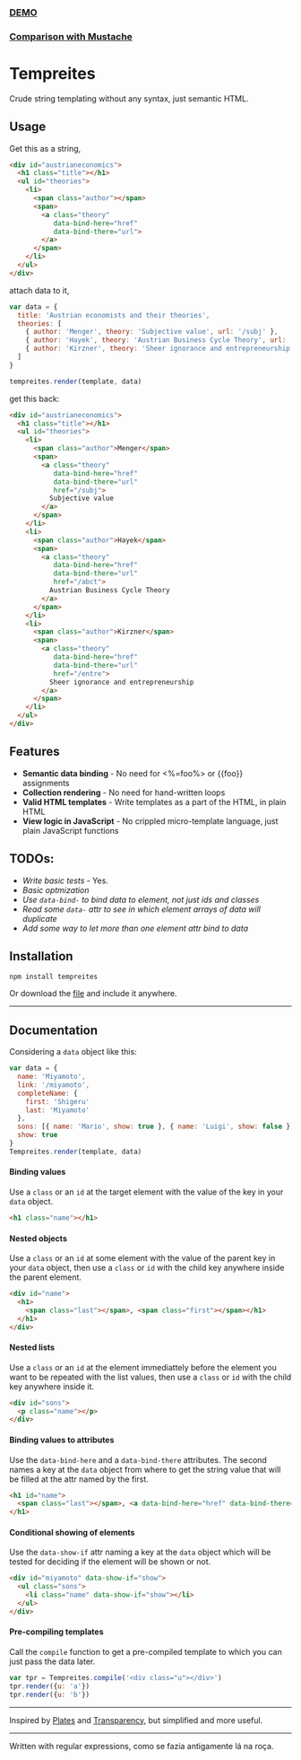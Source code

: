 ### [DEMO](http://jsfiddle.net/fiatjaf/mSEZ6/)
### [Comparison with Mustache](http://jsperf.com/tempreites-vs-mustache/3)

# Tempreites

Crude string templating without any syntax, just semantic HTML.

## Usage

Get this as a string, 

```html
<div id="austrianeconomics">
  <h1 class="title"></h1>
  <ul id="theories">
    <li>
      <span class="author"></span>
      <span>
        <a class="theory" 
           data-bind-here="href"
           data-bind-there="url">
        </a>
      </span>
    </li>
  </ul>
</div>
```

attach data to it,

```javascript
var data = {
  title: 'Austrian economists and their theories',
  theories: [
    { author: 'Menger', theory: 'Subjective value', url: '/subj' },
    { author: 'Hayek', theory: 'Austrian Business Cycle Theory', url: '/abct' },
    { author: 'Kirzner', theory: 'Sheer ignorance and entrepreneurship', url: '/entre' },
  ]
}

tempreites.render(template, data)
```

get this back:

```html
<div id="austrianeconomics">
  <h1 class="title"></h1>
  <ul id="theories">
    <li>
      <span class="author">Menger</span>
      <span>
        <a class="theory" 
           data-bind-here="href"
           data-bind-there="url"
           href="/subj">
          Subjective value
        </a>
      </span>
    </li>
    <li>
      <span class="author">Hayek</span>
      <span>
        <a class="theory" 
           data-bind-here="href"
           data-bind-there="url"
           href="/abct">
          Austrian Business Cycle Theory
        </a>
      </span>
    </li>
    <li>
      <span class="author">Kirzner</span>
      <span>
        <a class="theory" 
           data-bind-here="href"
           data-bind-there="url"
           href="/entre">
          Sheer ignorance and entrepreneurship
        </a>
      </span>
    </li>
  </ul>
</div>
```

## Features

* __Semantic data binding__ - No need for <%=foo%> or {{foo}} assignments
* __Collection rendering__ - No need for hand-written loops
* __Valid HTML templates__ - Write templates as a part of the HTML, in plain HTML
* __View logic in JavaScript__ - No crippled micro-template language, just plain JavaScript functions

## TODOs:

* _Write basic tests_ - Yes.
* _Basic optmization_
* _Use `data-bind-` to bind data to element, not just ids and classes_
* _Read some `data-` attr to see in which element arrays of data will duplicate_
* _Add some way to let more than one element attr bind to data_

## Installation

```
npm install tempreites
```

Or download the [file](https://raw.github.com/fiatjaf/tempreites/master/dist/tempreites.js) and include it anywhere.

---

## Documentation

Considering a `data` object like this:
```javascript
var data = {
  name: 'Miyamoto',
  link: '/miyamoto',
  completeName: {
    first: 'Shigeru'
    last: 'Miyamoto'
  },
  sons: [{ name: 'Mario', show: true }, { name: 'Luigi', show: false }]
  show: true
}
Tempreites.render(template, data)
```

#### Binding values

Use a `class` or an `id` at the target element with the value of the key in your `data` object.
```html
<h1 class="name"></h1>
```

#### Nested objects

Use a `class` or an `id` at some element with the value of the parent key in your `data` object, then use a `class` or `id` with the child key anywhere inside the parent element.
```html
<div id="name">
  <h1>
    <span class="last"></span>, <span class="first"></span></h1>
  </h1>
</div>
```

#### Nested lists

Use a `class` or an `id` at the element immediattely before the element you want to be repeated with the list values, then use a `class` or `id` with the child key anywhere inside it.
```html
<div id="sons">
  <p class="name"></p>
</div>
```

#### Binding values to attributes

Use the `data-bind-here` and a `data-bind-there` attributes. The second names a key at the `data` object from where to get the string value that will be filled at the attr named by the first.
```html
<h1 id="name">
  <span class="last"></span>, <a data-bind-here="href" data-bind-there="link" class="first"></a>
</h1>
```

#### Conditional showing of elements

Use the `data-show-if` attr naming a key at the `data` object which will be tested for deciding if the element
will be shown or not.
```html
<div id="miyamoto" data-show-if="show">
  <ul class="sons">
    <li class="name" data-show-if="show"></li>
  </ul>
</div>
```

#### Pre-compiling templates

Call the `compile` function to get a pre-compiled template to which you can just pass the data later.
```javascript
var tpr = Tempreites.compile('<div class="u"></div>')
tpr.render({u: 'a'})
tpr.render({u: 'b'})
```

---

Inspired by [Plates](https://github.com/flatiron/plates) and [Transparency](https://github.com/leonidas/transparency/), but simplified and more useful.

---

Written with regular expressions, como se fazia antigamente lá na roça.

